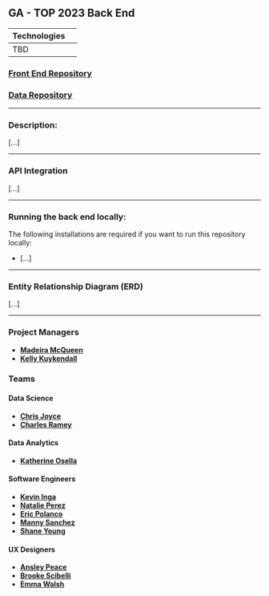 ## GA - TOP 2023 Back End


| Technologies                                                  |         | 
| ------------------------------------------------------------- |-------- |
| TBD
 


### [Front End Repository](https://github.com/npereznyc/top_2023_frontend)

### [Data Repository](https://github.com/chrisJoyceDS/top_sprint_data)

---

### Description:
[...]

---

### API Integration

[...]

---

### Running the back end locally:
The following installations are required if you want to run this repository locally:

- [...]

---

### Entity Relationship Diagram (ERD)

[...]

---

### Project Managers
- [**Madeira McQueen**](https://www.linkedin.com/in/madeiramcqueen/)
- [**Kelly Kuykendall**](https://www.linkedin.com/in/kelly-kuykendall-pdx/)

### Teams

#### Data Science
- [**Chris Joyce**](https://www.linkedin.com/in/christopher-joyce-datascience/)
- [**Charles Ramey**](https://www.linkedin.com/in/charlesjramey)

#### Data Analytics
- [**Katherine Osella**]()

#### Software Engineers
- [**Kevin Inga**](https://www.linkedin.com/in/kevininga/)
- [**Natalie Perez**](https://www.linkedin.com/in/natalie-perez-nyc/) 
- [**Eric Polanco**](https://www.linkedin.com/in/epolancot/)
- [**Manny Sanchez**]() 
- [**Shane Young**](https://www.linkedin.com/in/shaneadamyoung/) 

#### UX Designers
- [**Ansley Peace**](https://www.linkedin.com/in/ansleypeace/)
- [**Brooke Scibelli**](https://www.linkedin.com/in/brookescibelli/) 
- [**Emma Walsh**](https://www.linkedin.com/in/emma-r-walsh/)

